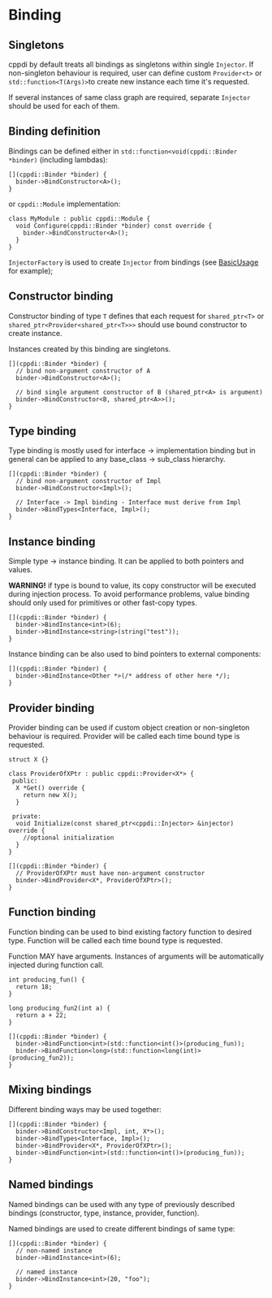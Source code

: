 # Binding #

## Singletons ##

cppdi by default treats all bindings as singletons within single `Injector`. If non-singleton behaviour is required, user can define custom `Provider<t>` or `std::function<T(Args)>`to create new instance each time it's requested.

If several instances of same class graph are required, separate `Injector` should be used for each of them.

## Binding definition ##

Bindings can be defined either in `std::function<void(cppdi::Binder *binder)` (including lambdas):

```
[](cppdi::Binder *binder) {
  binder->BindConstructor<A>();
}
```

or `cppdi::Module` implementation:

```
class MyModule : public cppdi::Module {
  void Configure(cppdi::Binder *binder) const override {
    binder->BindConstructor<A>();
  }
}
```


`InjectorFactory` is used to create `Injector` from bindings (see [BasicUsage](BasicUsage.md) for example);

## Constructor binding ##

Constructor binding of type `T` defines that each request for `shared_ptr<T>` or `shared_ptr<Provider<shared_ptr<T>>>` should use bound constructor to create instance.

Instances created by this binding are singletons.

```
[](cppdi::Binder *binder) {
  // bind non-argument constructor of A
  binder->BindConstructor<A>();

  // bind single argument constructor of B (shared_ptr<A> is argument)
  binder->BindConstructor<B, shared_ptr<A>>();
}
```

## Type binding ##

Type binding is mostly used for interface -> implementation binding but in general can be applied to any base\_class -> sub\_class hierarchy.

```
[](cppdi::Binder *binder) {
  // bind non-argument constructor of Impl
  binder->BindConstructor<Impl>();

  // Interface -> Impl binding - Interface must derive from Impl
  binder->BindTypes<Interface, Impl>();
}
```

## Instance binding ##

Simple type -> instance binding. It can be applied to both pointers and values.

**WARNING!** if type is bound to value, its copy constructor will be executed during injection process. To avoid performance problems, value binding should only used for primitives or other fast-copy types.

```
[](cppdi::Binder *binder) {
  binder->BindInstance<int>(6);
  binder->BindInstance<string>(string("test"));
}
```

Instance binding can be also used to bind pointers to external components:

```
[](cppdi::Binder *binder) {
  binder->BindInstance<Other *>(/* address of other here */);
}
```

## Provider binding ##

Provider binding can be used if custom object creation or non-singleton behaviour is required. Provider will be called each time bound type is requested.

```
struct X {}

class ProviderOfXPtr : public cppdi::Provider<X*> {
 public:
  X *Get() override {
    return new X();
  }

 private:
  void Initialize(const shared_ptr<cppdi::Injector> &injector) override {
    //optional initialization
  }
}

[](cppdi::Binder *binder) {
  // ProviderOfXPtr must have non-argument constructor
  binder->BindProvider<X*, ProviderOfXPtr>();
}
```

## Function binding ##

Function binding can be used to bind existing factory function to desired type. Function will be called each time bound type is requested.

Function MAY have arguments. Instances of arguments will be automatically injected during function call.

```
int producing_fun() {
  return 18;
}

long producing_fun2(int a) {
  return a + 22;
}

[](cppdi::Binder *binder) {
  binder->BindFunction<int>(std::function<int()>(producing_fun));
  binder->BindFunction<long>(std::function<long(int)>(producing_fun2));
}
```

## Mixing bindings ##

Different binding ways may be used together:

```
[](cppdi::Binder *binder) {
  binder->BindConstructor<Impl, int, X*>();
  binder->BindTypes<Interface, Impl>();
  binder->BindProvider<X*, ProviderOfXPtr>();
  binder->BindFunction<int>(std::function<int()>(producing_fun));
}
```

## Named bindings ##

Named bindings can be used with any type of previously described bindings (constructor, type, instance, provider, function).

Named bindings are used to create different bindings of same type:
```
[](cppdi::Binder *binder) {
  // non-named instance
  binder->BindInstance<int>(6);

  // named instance
  binder->BindInstance<int>(20, "foo");
}
```